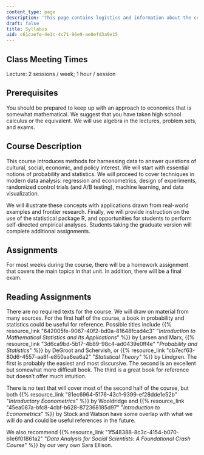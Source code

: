```yaml
---
content_type: page
description: 'This page contains logistics and information about the course. '
draft: false
title: Syllabus
uid: c61caefe-4e1c-4c71-96e9-ae0efd3a0e15
---
```

## Class Meeting Times

Lecture: 2 sessions / week; 1 hour / session

## Prerequisites

You should be prepared to keep up with an approach to economics that is somewhat mathematical. We suggest that you have taken high school calculus or the equivalent. We will use algebra in the lectures, problem sets, and exams.

## Course Description

This course introduces methods for harnessing data to answer questions of cultural, social, economic, and policy interest. We will start with essential notions of probability and statistics. We will proceed to cover techniques in modern data analysis: regression and econometrics, design of experiments, randomized control trials (and A/B testing), machine learning, and data visualization.

We will illustrate these concepts with applications drawn from real-world examples and frontier research. Finally, we will provide instruction on the use of the statistical package R, and opportunities for students to perform self-directed empirical analyses. Students taking the graduate version will complete additional assignments. 

## Assignments 

For most weeks during the course, there will be a homework assignment that covers the main topics in that unit. In addition, there will be a final exam. 

## Reading Assignments

There are no required texts for the course. We will draw on material from many sources. For the first half of the course, a book in probability and statistics could be useful for reference. Possible titles include {{% resource_link "642005fe-9067-40f2-bd0a-81648fcad4c3" "*Introduction to Mathematical Statistics and Its Applications*" %}} by Larsen and Marx, {{% resource_link "3d6ca9bd-5b17-4b89-98c4-ad0439e0ff4e" "*Probability and Statistics*" %}} by DeGroot and Schervish, or {{% resource_link "cb7ecf63-80d6-4557-aa8f-e850aa6ea6a2" "*Statistical Theory*" %}} by Lindgren. The first is probably the easiest and most discursive. The second is an excellent but somewhat more difficult book. The third is a great book for reference but doesn’t offer much intuition.

There is no text that will cover most of the second half of the course, but both {{% resource_link "81ec6964-5176-43c1-9399-ef28dde1e52b" "*Introductory Econometric*s" %}} by Wooldridge and {{% resource_link "45ea087a-bfc8-4cbf-b628-872368185d97" "*Introduction to Econometrics*" %}} by Stock and Watson have some overlap with what we will do and could be useful references in the future.

We also recommend {{% resource_link "1f548388-8c3c-4154-b070-b1e6f01861a2" "*Data Analysis for Social Scientists: A Foundational Crash Course*" %}} by our very own Sara Ellison.